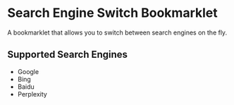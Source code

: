 # Search Engine Switch Bookmarklet

A bookmarklet that allows you to switch between search engines on the fly.

## Supported Search Engines

- Google
- Bing
- Baidu
- Perplexity
